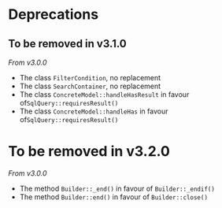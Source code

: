 # Deprecations

## To be removed in v3.1.0
*From v3.0.0*
- The class `FilterCondition`, no replacement
- The class `SearchContainer`, no replacement
- The class `ConcreteModel::handleHasResult` in favour of`SqlQuery::requiresResult()`
- The class `ConcreteModel::handleHas` in favour of`SqlQuery::requiresResult()`

# To be removed in v3.2.0
*From v3.0.0*
- The method `Builder::_end()` in favour of `Builder::_endif()`
- The method `Builder::end()` in favour of `Builder::close()`
